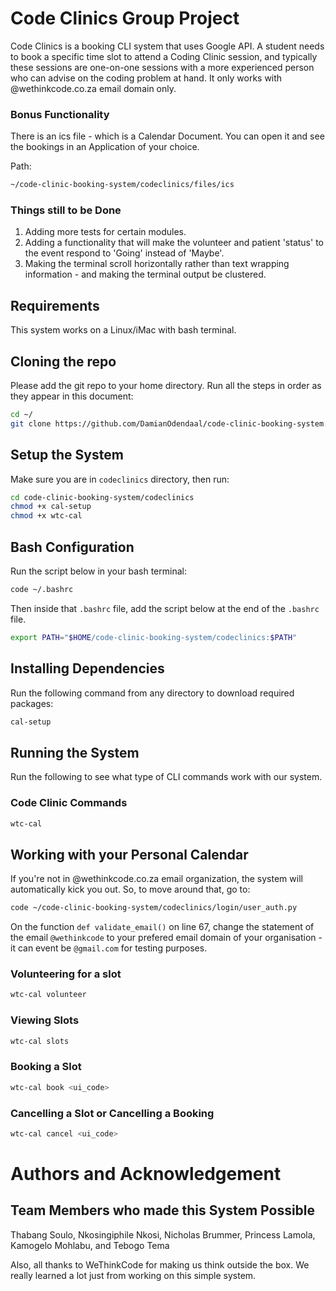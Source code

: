 # Code Clinics Group Project

Code Clinics is a booking CLI system that uses Google API. A student needs to book a specific time slot to attend a Coding Clinic session, and typically these sessions are one-on-one sessions with a more experienced person who can advise on the coding problem at hand. It only works with @wethinkcode.co.za email domain only.

### Bonus Functionality

There is an ics file - which is a Calendar Document. You can open it and see the bookings in an Application of your choice.

Path: 
```bash
~/code-clinic-booking-system/codeclinics/files/ics
```

### Things still to be Done

1. Adding more tests for certain modules.
2. Adding a functionality that will make the volunteer and patient 'status' to the event respond to 'Going' instead of 'Maybe'.
3. Making the terminal scroll horizontally rather than text wrapping information - and making the terminal output be clustered.


## Requirements
This system works on a Linux/iMac with bash terminal.

## Cloning the repo

Please add the git repo to your home directory. Run all the steps in order as they appear in this document:

```bash
cd ~/
git clone https://github.com/DamianOdendaal/code-clinic-booking-system.git
```

## Setup the System

Make sure you are in ```codeclinics``` directory, then run:

```bash
cd code-clinic-booking-system/codeclinics
chmod +x cal-setup
chmod +x wtc-cal
```

## Bash Configuration

Run the script below in your bash terminal:

```bash
code ~/.bashrc
```

Then inside that ```.bashrc``` file, add the script below at the end of the ```.bashrc``` file.

```bash
export PATH="$HOME/code-clinic-booking-system/codeclinics:$PATH"
```

## Installing Dependencies

Run the following command from any directory to download required packages:

```bash
cal-setup
```

## Running the System

Run the following to see what type of CLI commands work with our system.

### Code Clinic Commands

```bash
wtc-cal
````

## Working with your Personal Calendar

If you're not in @wethinkcode.co.za email organization, the system will automatically kick you out. So, to move around that, go to:

```bash
code ~/code-clinic-booking-system/codeclinics/login/user_auth.py
```
On the function ```def validate_email()``` on line 67, change the statement of the email ```@wethinkcode``` to your prefered email domain of your organisation - it can event be ```@gmail.com``` for testing purposes. 

### Volunteering for a slot

```bash
wtc-cal volunteer
````

### Viewing Slots

```bash
wtc-cal slots
````

### Booking a Slot

```bash
wtc-cal book <ui_code>
```

### Cancelling a Slot or Cancelling a Booking

```bash
wtc-cal cancel <ui_code>
```

# Authors and Acknowledgement

## Team Members who made this System Possible

Thabang Soulo,
Nkosingiphile Nkosi,
Nicholas Brummer,
Princess Lamola,
Kamogelo Mohlabu, and
Tebogo Tema

Also, all thanks to WeThinkCode for making us think outside the box. We really learned a lot just from working on this simple system.

